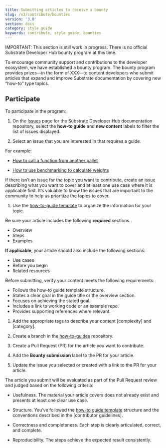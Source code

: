 ```yaml
---
title: Submitting articles to receive a bounty
slug: /v3/contribute/bounties
version: '3.0'
section: docs
category: style guide
keywords: contribute, style guide, bounties
---
```


IMPORTANT: This section is still work in progress. 
There is no official Substrate Developer Hub bounty program at this time.

To encourage community support and contributions to the developer ecosystem, we have established a bounty program.
The bounty program provides prizes—in the form of XXX—to content developers who submit articles that expand and improve
Substrate documentation by covering new “how-to” type topics.

## Participate

To participate in the program:

1. On the [Issues](https://github.com/substrate-developer-hub/substrate-docs/issues) page for
   the Substrate Developer Hub documentation repository, select the **how-to guide** and **new content**
   labels to filter the list of issues displayed.

1. Select an issue that you are interested in that requires a guide.

For example:

- [How to call a function from another pallet](https://github.com/substrate-developer-hub/substrate-docs/issues/75)

- [How to use benchmarking to calculate weights](https://github.com/substrate-developer-hub/substrate-docs/issues/88)

If there isn’t an issue for the topic you want to contribute, create an issue describing what you want to cover and at
least one use case where it is applicable first. It’s valuable to know the issues that are important to the community
to help us prioritize the topics to cover.

1. Use the [how-to-guide template](https://github.com/substrate-developer-hub/substrate-docs/blob/main/static/assets/contribute-templates/how-to-template.md) to organize the information for your topic.

Be sure your article includes the following **required** sections.

- Overview
- Steps
- Examples

**If applicable**, your article should also include the following sections:

- Use cases
- Before you begin
- Related resources

Before submitting, verify your content meets the following requirements:

- Follows the how-to guide template structure.
- States a clear goal in the guide title or the overview section.
- Focuses on achieving the stated goal.
- Includes a link to working code or an example repo.
- Provides supporting references where relevant.

1. Add the appropriate tags to describe your content [complexity] and [category].

1. Create a branch in the [how-to-guides](https://github.com/substrate-developer-hub/substrate-docs/tree/main/v3/how-to-guides) repository.

1. Create a Pull Request (PR) for the article you want to contribute.

1. Add the **Bounty submission** label to the PR for your article.

1. Update the issue you selected or created with a link to the PR for your article.

The article you submit will be evaluated as part of the Pull Request review and judged based on the following criteria:

- Usefulness. The material your article covers does not already exist and presents at least one clear use case.

- Structure. You’ve followed the [how-to guide template](https://github.com/substrate-developer-hub/substrate-docs/blob/main/static/assets/contribute-templates/how-to-template.md) structure and the conventions described in the [contributor guidelines].

- Correctness and completeness. Each step is clearly articulated, correct, and complete.

- Reproducibility. The steps achieve the expected result consistently.

